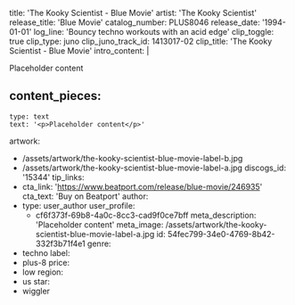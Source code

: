 title: 'The Kooky Scientist - Blue Movie'
artist: 'The Kooky Scientist'
release_title: 'Blue Movie'
catalog_number: PLUS8046
release_date: '1994-01-01'
log_line: 'Bouncy techno workouts with an acid edge'
clip_toggle: true
clip_type: juno
clip_juno_track_id: 1413017-02
clip_title: 'The Kooky Scientist - Blue Movie'
intro_content: |
  <p>Placeholder content
  </p>

content_pieces:
  -
    type: text
    text: '<p>Placeholder content</p>'
artwork:
  - /assets/artwork/the-kooky-scientist-blue-movie-label-b.jpg
  - /assets/artwork/the-kooky-scientist-blue-movie-label-a.jpg
discogs_id: '15344'
tip_links:
  -
    cta_link: 'https://www.beatport.com/release/blue-movie/246935'
    cta_text: 'Buy on Beatport'
author:
  -
    type: user_author
    user_profile:
      - cf6f373f-69b8-4a0c-8cc3-cad9f0ce7bff
meta_description: 'Placeholder content'
meta_image: /assets/artwork/the-kooky-scientist-blue-movie-label-a.jpg
id: 54fec799-34e0-4769-8b42-332f3b71f4e1
genre:
  - techno
label:
  - plus-8
price:
  - low
region:
  - us
star:
  - wiggler
